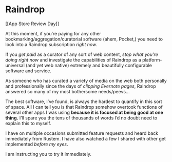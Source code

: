 # Raindrop
[[App Store Review Day]]

At this moment, if you’re paying for any other bookmarking/aggregation/curatorial software (ahem, Pocket,) you need to look into a Raindrop subscription *right now.*

If you *get paid* as a curator of any sort of web content, *stop what you’re doing right now* and investigate the capabilities of Raindrop as a platform-universal (and yet web native) extremely and beautifully configurable software and service. 

As someone who has curated a variety of media on the web both personally and professionally since the days of *clipping Evernote pages*, Raindrop answered so many of my most bothersome needs/peevs…

The best software, I’ve found, is always the hardest to quantify in this sort of space. All I can tell you is that Raindrop somehow overtook functions of several other apps I was using **because it is focused at being good at one thing.** I’ll spare you the tens of thousands of words I’d no doubt need to explain this to myself.

I have on multiple occasions submitted feature requests and heard back immediately from Rustem. I have also watched a few I shared with other get implemented *before my eyes*. 

I am instructing you to try it immediately.